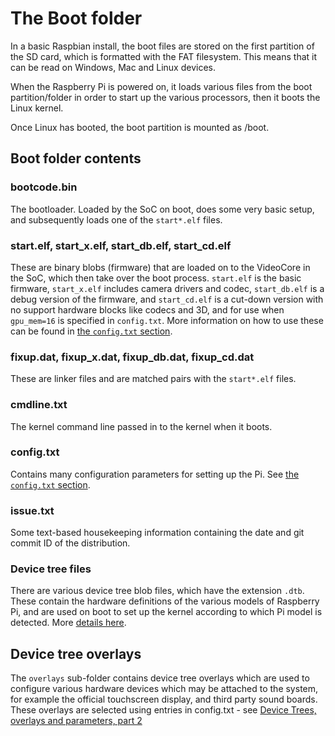 # The Boot folder

In a basic Raspbian install, the boot files are stored on the first partition of the SD card, which is formatted with the FAT filesystem. This means that it can be read on Windows, Mac and Linux devices.

When the Raspberry Pi is powered on, it loads various files from the boot partition/folder in order to start up the various processors, then it boots the Linux kernel.

Once Linux has booted, the boot partition is mounted as /boot.

## Boot folder contents

### bootcode.bin

The bootloader. Loaded by the SoC on boot, does some very basic setup, and subsequently loads one of the `start*.elf` files.

### start.elf, start_x.elf, start_db.elf, start_cd.elf

These are binary blobs (firmware) that are loaded on to the VideoCore in the SoC, which then take over the boot process.
`start.elf` is the basic firmware, `start_x.elf` includes camera drivers and codec, `start_db.elf` is a debug version of the firmware, and `start_cd.elf` is a cut-down version with no support hardware blocks like codecs and 3D, and for use when `gpu_mem=16` is specified in `config.txt`. More information on how to use these can be found in [the `config.txt` section](./config-txt/boot.md).

### fixup.dat, fixup_x.dat, fixup_db.dat, fixup_cd.dat

These are linker files and are matched pairs with the `start*.elf` files.

### cmdline.txt

The kernel command line passed in to the kernel when it boots.

### config.txt

Contains many configuration parameters for setting up the Pi. See [the `config.txt` section](./config-txt/README.md).

### issue.txt

Some text-based housekeeping information containing the date and git commit ID of the distribution.

### Device tree files

There are various device tree blob files, which have the extension `.dtb`. These contain the hardware definitions of the various models of Raspberry Pi, and are used on boot to set up the kernel according to which Pi model is detected. More [details here](device-tree.md).

## Device tree overlays

The `overlays` sub-folder contains device tree overlays which are used to configure various hardware devices which may be attached to the system, for example the official touchscreen display, and third party sound boards. These overlays are selected using entries in config.txt - see [Device Trees, overlays and parameters, part 2](device-tree.md#part2)
